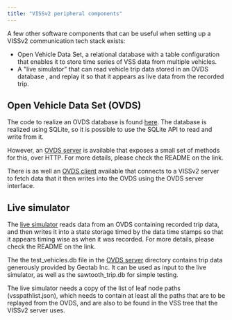 ```yaml
---
title: "VISSv2 peripheral components"
---
```


A few other software components that can be useful when setting up a VISSv2 communication tech stack exists:
* Open Vehicle Data Set, a relational database with a table configuration that enables it to store time series of VSS data from multiple vehicles.
* A "live simulator" that can read vehicle trip data stored in an OVDS database , and replay it so that it appears as live data from the recorded trip.

## Open Vehicle Data Set (OVDS)
The code to realize an OVDS database is found [here](https://github.com/COVESA/ccs-components/tree/master/ovds).
The database is realized using SQLite, so it is possible to use the SQLite API to read and write from it.

However, an [OVDS server](https://github.com/COVESA/ccs-components/tree/master/ovds/server) is available that exposes a small set of methods for this, over HTTP.
For more details, please check the README on the link.

There is as well an [OVDS client](https://github.com/COVESA/ccs-components/tree/master/ovds/client)
available that connects to a VISSv2 server to fetch data that it then writes into the OVDS using the OVDS server interface.

## Live simulator
The [live simulator](https://github.com/COVESA/ccs-components/tree/master/livesim) reads data from an OVDS containing recorded trip data,
and then writes it into a state storage timed by the data time stamps so that it appears timing wise as when it was recorded.
For more details, please check the README on the link.

The the test_vehicles.db file in the [OVDS server](https://github.com/COVESA/ccs-components/tree/master/ovds/server)
directory contains trip data generously provided by Geotab Inc.
It can be used as input to the live simulator, as well as the sawtooth_trip.db for simple testing.

The live simulator needs a copy of the list of leaf node paths (vsspathlist.json),
which needs to contain at least all the paths that are to be replayed from the OVDS, and are also to be found in the VSS tree that the VISSv2 server uses.
